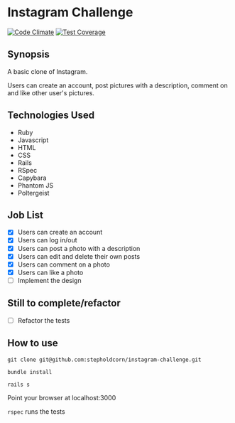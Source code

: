 Instagram Challenge
=======================
[![Code Climate](https://codeclimate.com/github/stepholdcorn/instagram-challenge/badges/gpa.svg)](https://codeclimate.com/github/stepholdcorn/instagram-challenge)
[![Test Coverage](https://codeclimate.com/github/stepholdcorn/instagram-challenge/badges/coverage.svg)](https://codeclimate.com/github/stepholdcorn/instagram-challenge)

## Synopsis

A basic clone of Instagram.

Users can create an account, post pictures with a description, comment on and like other user's pictures.

## Technologies Used

- Ruby
- Javascript
- HTML
- CSS
- Rails
- RSpec
- Capybara
- Phantom JS
- Poltergeist

## Job List

- [x] Users can create an account
- [x] Users can log in/out
- [x] Users can post a photo with a description
- [x] Users can edit and delete their own posts
- [x] Users can comment on a photo
- [x] Users can like a photo
- [ ] Implement the design

## Still to complete/refactor

- [ ] Refactor the tests

## How to use

`git clone git@github.com:stepholdcorn/instagram-challenge.git`

`bundle install`

`rails s`

Point your browser at localhost:3000

`rspec` runs the tests
